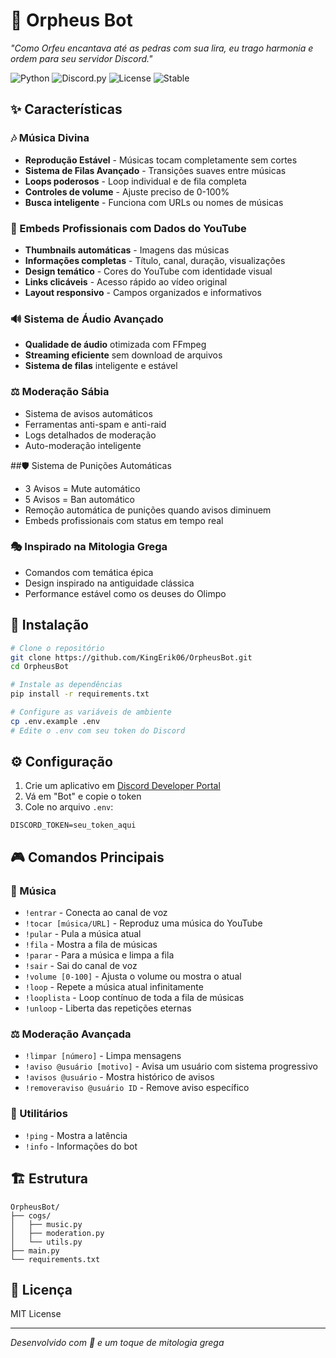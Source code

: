 # 🎵 Orpheus Bot

*"Como Orfeu encantava até as pedras com sua lira, eu trago harmonia e ordem para seu servidor Discord."*

![Python](https://img.shields.io/badge/Python-3.8+-green.svg)
![Discord.py](https://img.shields.io/badge/discord.py-2.0+-blue.svg)
![License](https://img.shields.io/badge/License-MIT-yellow.svg)
![Stable](https://img.shields.io/badge/Status-Stable-brightgreen.svg)

## ✨ Características

### 🎶 Música Divina
- **Reprodução Estável** - Músicas tocam completamente sem cortes
- **Sistema de Filas Avançado** - Transições suaves entre músicas
- **Loops poderosos** - Loop individual e de fila completa
- **Controles de volume** - Ajuste preciso de 0-100%
- **Busca inteligente** - Funciona com URLs ou nomes de músicas

### 🎨 Embeds Profissionais com Dados do YouTube
- **Thumbnails automáticas** - Imagens das músicas
- **Informações completas** - Título, canal, duração, visualizações  
- **Design temático** - Cores do YouTube com identidade visual
- **Links clicáveis** - Acesso rápido ao vídeo original
- **Layout responsivo** - Campos organizados e informativos

### 🔊 Sistema de Áudio Avançado
- **Qualidade de áudio** otimizada com FFmpeg
- **Streaming eficiente** sem download de arquivos
- **Sistema de filas** inteligente e estável

### ⚖️ Moderação Sábia
- Sistema de avisos automáticos
- Ferramentas anti-spam e anti-raid
- Logs detalhados de moderação
- Auto-moderação inteligente

##🛡️ Sistema de Punições Automáticas
- 3 Avisos = Mute automático
- 5 Avisos = Ban automático
- Remoção automática de punições quando avisos diminuem
- Embeds profissionais com status em tempo real

### 🎭 Inspirado na Mitologia Grega
- Comandos com temática épica
- Design inspirado na antiguidade clássica
- Performance estável como os deuses do Olimpo

## 🚀 Instalação

```bash
# Clone o repositório
git clone https://github.com/KingErik06/OrpheusBot.git
cd OrpheusBot

# Instale as dependências
pip install -r requirements.txt

# Configure as variáveis de ambiente
cp .env.example .env
# Edite o .env com seu token do Discord
```
## ⚙️ Configuração

1. Crie um aplicativo em [Discord Developer Portal](https://discord.com/developers/applications)
2. Vá em "Bot" e copie o token
3. Cole no arquivo `.env`:
```env
DISCORD_TOKEN=seu_token_aqui
```
## 🎮 Comandos Principais

### 🎵 Música
- `!entrar` - Conecta ao canal de voz
- `!tocar [música/URL]` - Reproduz uma música do YouTube
- `!pular` - Pula a música atual
- `!fila` - Mostra a fila de músicas
- `!parar` - Para a música e limpa a fila
- `!sair` - Sai do canal de voz
- `!volume [0-100]` - Ajusta o volume ou mostra o atual
- `!loop` - Repete a música atual infinitamente
- `!looplista` - Loop contínuo de toda a fila de músicas
- `!unloop` - Liberta das repetições eternas

### ⚖️ Moderação Avançada
- `!limpar [número]` - Limpa mensagens
- `!aviso @usuário [motivo]` - Avisa um usuário com sistema progressivo
- `!avisos @usuário` - Mostra histórico de avisos
- `!removeraviso @usuário ID` - Remove aviso específico

### 🔧 Utilitários
- `!ping` - Mostra a latência
- `!info` - Informações do bot

## 🏗️ Estrutura
```
OrpheusBot/
├── cogs/
│   ├── music.py
│   ├── moderation.py
│   └── utils.py
├── main.py
└── requirements.txt
```
## 📄 Licença

MIT License

---

*Desenvolvido com 💙 e um toque de mitologia grega*